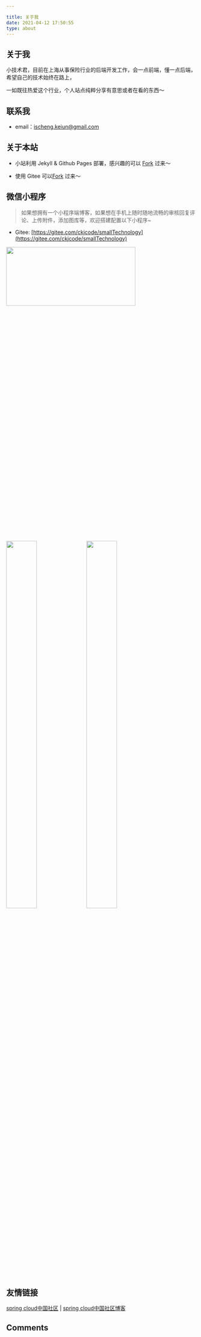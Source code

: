 ```yaml
---

title: 关于我
date: 2021-04-12 17:50:55
type: about
---
```




## 关于我

小技术君，目前在上海从事保险行业的后端开发工作，会一点前端，懂一点后端，希望自己的技术始终在路上，

一如既往热爱这个行业，个人站点纯粹分享有意思或者在看的东西～


## 联系我

* email：ischeng.keiun@gmail.com


## 关于本站

* 小站利用 Jekyll & Github Pages 部署，感兴趣的可以
[Fork](https://github.com/ChengKeJ/ChengKeJ.github.io) 过来～

* 使用 Gitee 可以[Fork](https://gitee.com/ckjcode/ckjcode) 过来～

## 微信小程序

>如果想拥有一个小程序端博客，如果想在手机上随时随地流畅的审核回复评论、上传附件，添加图库等，欢迎搭建配置以下小程序~

* Gitee: [https://gitee.com/ckjcode/smallTechnology](https://gitee.com/ckjcode/smallTechnology)

<img src="https://tva1.sinaimg.cn/large/0081Kckwgy1glqp0el2x7j31bq0mgn0g.jpg" width="82.5%" height="20%">
<br>


<img src="https://tva1.sinaimg.cn/large/0081Kckwgy1gluk7x7uwkj30ok17iwr4.jpg" width="40%" height="50%">
&nbsp;
<img src="https://tva1.sinaimg.cn/large/0081Kckwgy1gluk8md1y1j30oc17cnfb.jpg" width="40%" height="50%">
&nbsp;


## 友情链接

[spring cloud中国社区](http://springcloud.cn/) \| [spring cloud中国社区博客](http://blog.springcloud.cn/)

## Comments
